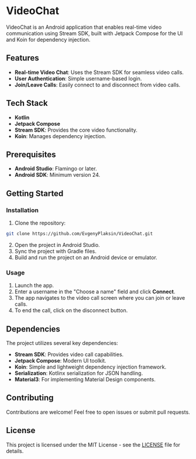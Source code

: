 # VideoChat

VideoChat is an Android application that enables real-time video communication using Stream SDK, built with Jetpack Compose for the UI and Koin for dependency injection.

## Features

- **Real-time Video Chat**: Uses the Stream SDK for seamless video calls.
- **User Authentication**: Simple username-based login.
- **Join/Leave Calls**: Easily connect to and disconnect from video calls.

## Tech Stack

- **Kotlin**
- **Jetpack Compose**
- **Stream SDK**: Provides the core video functionality.
- **Koin**: Manages dependency injection.

## Prerequisites

- **Android Studio**: Flamingo or later.
- **Android SDK**: Minimum version 24.

## Getting Started

### Installation

1. Clone the repository:
```bash
git clone https://github.com/EvgenyPlaksin/VideoChat.git
```
2. Open the project in Android Studio.
3. Sync the project with Gradle files.
4. Build and run the project on an Android device or emulator.

### Usage

1. Launch the app.
2. Enter a username in the "Choose a name" field and click **Connect**.
3. The app navigates to the video call screen where you can join or leave calls.
4. To end the call, click on the disconnect button.

## Dependencies

The project utilizes several key dependencies:

- **Stream SDK**: Provides video call capabilities.
- **Jetpack Compose**: Modern UI toolkit.
- **Koin**: Simple and lightweight dependency injection framework.
- **Serialization**: Kotlinx serialization for JSON handling.
- **Material3**: For implementing Material Design components.

## Contributing

Contributions are welcome! Feel free to open issues or submit pull requests.

## License

This project is licensed under the MIT License - see the [LICENSE](LICENSE) file for details.
